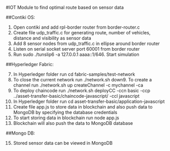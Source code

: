 #IOT Module to find optimal route based on sensor data

##Contiki OS:

1. Open contiki and add rpl-border router from border-router.c
2. Create file udp_traffic.c for generating route, number of vehicles, distance and visibility as sensor data
3. Add 8 sensor nodes from udp_traffic.c in ellipse around border router
4. Listen on serial socket server port 60001 from border router
5. Run sudo ./tunslip6 -a 127.0.0.1 aaaa::1/646. Start simulation

##Hyperledger Fabric:

7. In Hyperledger folder run cd fabric-samples/test-network
8. To close the current network run ./network.sh down9. To create a channel run ./network.sh up createChannel -c mychannel -ca
10. To deploy chaincode run ./network.sh deployCC -ccn basic -ccp ../asset-transfer-basic/chaincode-javascript/ -ccl javascript
11. In Hyperledger folder run cd asset-transfer-basic/application-javascript
12. Create file app.js to store data in blockchain and also push data to MongoDB by specifying the database credentials
13. To start storing data in blockchain run node app.js
14. Blockchain will also push the data to MongoDB database

##Mongo DB:

15. Stored sensor data can be viewed in MongoDB
